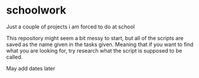 # schoolwork
Just a couple of projects i am forced to do at school

This repository might seem a bit messy to start, but all of the scripts are saved as the name given in the tasks given.
Meaning that if you want to find what you are looking for, try research what the script is supposed to be called.

May add dates later

